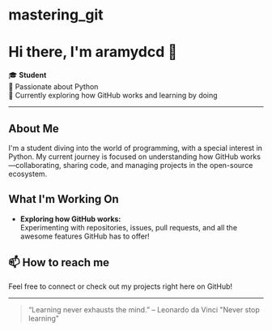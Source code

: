 # mastering_git
# Hi there, I'm aramydcd 👋

🎓 **Student**  
🐍 Passionate about Python  
🚀 Currently exploring how GitHub works and learning by doing

---

## About Me

I'm a student diving into the world of programming, with a special interest in Python. My current journey is focused on understanding how GitHub works—collaborating, sharing code, and managing projects in the open-source ecosystem.

## What I'm Working On

- **Exploring how GitHub works:**  
  Experimenting with repositories, issues, pull requests, and all the awesome features GitHub has to offer!

## 📫 How to reach me

Feel free to connect or check out my projects right here on GitHub!

---

> “Learning never exhausts the mind.” – Leonardo da Vinci
> "Never stop learning"

